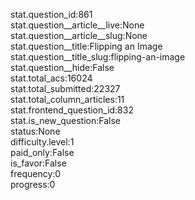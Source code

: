 stat.question_id:861  
stat.question__article__live:None  
stat.question__article__slug:None  
stat.question__title:Flipping an Image  
stat.question__title_slug:flipping-an-image  
stat.question__hide:False  
stat.total_acs:16024  
stat.total_submitted:22327  
stat.total_column_articles:11  
stat.frontend_question_id:832  
stat.is_new_question:False  
status:None  
difficulty.level:1  
paid_only:False  
is_favor:False  
frequency:0  
progress:0  
